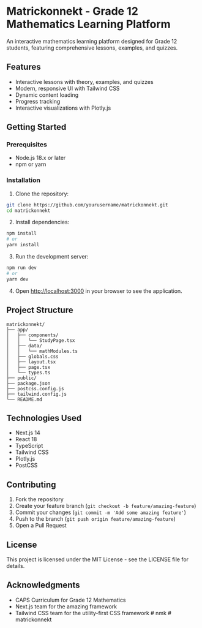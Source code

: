 # Matrickonnekt - Grade 12 Mathematics Learning Platform

An interactive mathematics learning platform designed for Grade 12 students, featuring comprehensive lessons, examples, and quizzes.

## Features

- Interactive lessons with theory, examples, and quizzes
- Modern, responsive UI with Tailwind CSS
- Dynamic content loading
- Progress tracking
- Interactive visualizations with Plotly.js

## Getting Started

### Prerequisites

- Node.js 18.x or later
- npm or yarn

### Installation

1. Clone the repository:
```bash
git clone https://github.com/yourusername/matrickonnekt.git
cd matrickonnekt
```

2. Install dependencies:
```bash
npm install
# or
yarn install
```

3. Run the development server:
```bash
npm run dev
# or
yarn dev
```

4. Open [http://localhost:3000](http://localhost:3000) in your browser to see the application.

## Project Structure

```
matrickonnekt/
├── app/
│   ├── components/
│   │   └── StudyPage.tsx
│   ├── data/
│   │   └── mathModules.ts
│   ├── globals.css
│   ├── layout.tsx
│   ├── page.tsx
│   └── types.ts
├── public/
├── package.json
├── postcss.config.js
├── tailwind.config.js
└── README.md
```

## Technologies Used

- Next.js 14
- React 18
- TypeScript
- Tailwind CSS
- Plotly.js
- PostCSS

## Contributing

1. Fork the repository
2. Create your feature branch (`git checkout -b feature/amazing-feature`)
3. Commit your changes (`git commit -m 'Add some amazing feature'`)
4. Push to the branch (`git push origin feature/amazing-feature`)
5. Open a Pull Request

## License

This project is licensed under the MIT License - see the LICENSE file for details.

## Acknowledgments

- CAPS Curriculum for Grade 12 Mathematics
- Next.js team for the amazing framework
- Tailwind CSS team for the utility-first CSS framework #   n m k  
 #   m a t r i c k o n n e k t  
 